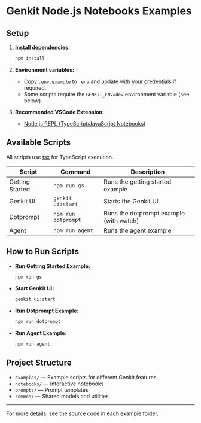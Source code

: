# Genkit Node.js Notebooks Examples

## Setup

1. **Install dependencies:**
   ```sh
   npm install
   ```
2. **Environment variables:**
   - Copy `.env.example` to `.env` and update with your credentials if required.
   - Some scripts require the `GENKIT_ENV=dev` environment variable (see below).

3. **Recommended VSCode Extension:**
   - [Node.js REPL (TypeScript/JavaScript Notebooks)](https://marketplace.visualstudio.com/items?itemName=donjayamanne.typescript-notebook)

## Available Scripts

All scripts use [tsx](https://github.com/esbuild-kit/tsx) for TypeScript execution.

| Script      | Command                                                      | Description                                 |
|-------------|--------------------------------------------------------------|---------------------------------------------|
| Getting Started | `npm run gs`                                             | Runs the getting started example            |
| Genkit UI   | `genkit ui:start`                                            | Starts the Genkit UI                        |
| Dotprompt   | `npm run dotprompt`                                          | Runs the dotprompt example (with watch)     |
| Agent       | `npm run agent`                                              | Runs the agent example                      |

## How to Run Scripts

- **Run Getting Started Example:**
  ```sh
  npm run gs
  ```
- **Start Genkit UI:**
  ```sh
  genkit ui:start
  ```
- **Run Dotprompt Example:**
  ```sh
  npm run dotprompt
  ```
- **Run Agent Example:**
  ```sh
  npm run agent
  ```

## Project Structure

- `examples/` — Example scripts for different Genkit features
- `notebooks/` — Interactive notebooks
- `prompts/` — Prompt templates
- `common/` — Shared models and utilities

---
For more details, see the source code in each example folder.

